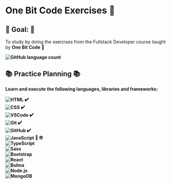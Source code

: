 # One Bit Code Exercises :metal:

## :dart: Goal: :dart:

To study by doing the exercises from the Fullstack Developer course taught by <strong>One Bit Code :metal:

![GitHub language count](https://img.shields.io/github/languages/count/agathateixeira/exercicios-one-bit-code)

## :books: Practice Planning :books:

Learn and execute the following languages, libraries and frameworks:

<img align="center" alt="HTML" src="https://img.shields.io/badge/HTML5-E34F26?style=for-the-badge&logo=html5&logoColor=white"> :heavy_check_mark:
<br>
<img align="center" alt="CSS" src="https://img.shields.io/badge/CSS3-1572B6?style=for-the-badge&logo=css3&logoColor=white"> :heavy_check_mark:
<br>
<img align="center" alt="VSCode" src="https://img.shields.io/badge/Visual_Studio_Code-0078D4?style=for-the-badge&logo=visual%20studio%20code&logoColor=white"> :heavy_check_mark:
<br>
<img align="center" alt="Git" src="https://img.shields.io/badge/GIT-E44C30?style=for-the-badge&logo=git&logoColor=white"> :heavy_check_mark:
<br>
<img align="center" alt="GitHub" src="https://img.shields.io/badge/GitHub-100000?style=for-the-badge&logo=github&logoColor=white"> :heavy_check_mark: <br>
<img align="center" alt="JavaScript" src="https://img.shields.io/badge/JavaScript-F7DF1E?style=for-the-badge&logo=javascript&logoColor=black"> :dart: :nerd_face:
<br>
<img align="center" alt="TypeScript" src="https://img.shields.io/badge/-TypeScript-007ACC?style=for-the-badge&logo=typescript&logoColor=white">
<br>
<img align="center" alt="Sass" src="https://img.shields.io/badge/Sass-CC6699?style=for-the-badge&logo=sass&logoColor=white">
<br>
<img align="center" alt="Bootstrap" src="https://img.shields.io/badge/Bootstrap-563D7C?style=for-the-badge&logo=bootstrap&logoColor=white">
<br>
<img align="center" alt="React" src="https://img.shields.io/badge/React-61DAFB?style=for-the-badge&logo=react&logoColor=black">
<br>
<img align="center" alt="Bulma" src="https://img.shields.io/badge/Bulma-00D1B2?style=for-the-badge&logo=bulma&logoColor=white">
<br>
<img align="center" alt="Node.js" src="https://img.shields.io/badge/Node.js-43853D?style=for-the-badge&logo=node.js&logoColor=white">
<br>
<img align="center" alt="MongoDB" src="https://img.shields.io/badge/MongoDB-4EA94B?style=for-the-badge&logo=mongodb&logoColor=white">

